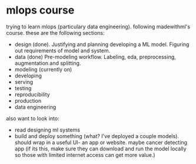 # mlops course

trying to learn mlops (particulary data engineering). following madewithml's course. these are the following sections:

- design (done). Justifying and planning developing a ML model. Figuring out requirements of model and system.
- data (done) Pre-modeling workflow. Labeling, eda, preprocessing, augmentation and splitting.
- modeling (currently on)
- developing
- serving
- testing
- reproducibility
- production
- data engineering

also want to look into:
 - read designing ml systems
 - build and deploy something (what? I've deployed a couple models). should wrap in a useful UI- an app or website. maybe cancer detecting app (if its this, make sure they can download and run the model locally so those with limited internet access can get more value.)
